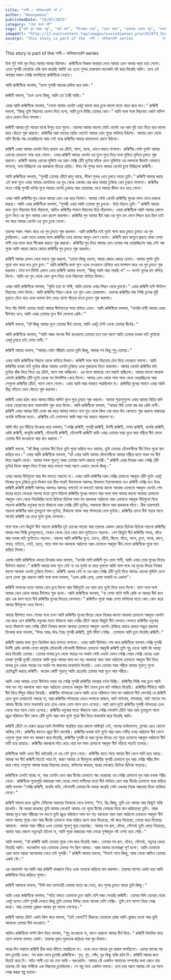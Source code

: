 ```yaml
---
title: "শালী – আধিঘরওয়ালি পর্ব ৪"
author: "Anonymous"
publishedDate: "19/07/2025"
category: "সেরা বাংলা চটি"
tags: ["কচি গুদ মারার গল্প", "কচি মাই", "টিনেজার সেক্স", "তরুণ বয়স্ক", "প্রথমবার চোদার গল্প", "বাংলা চটি গল্প", "শালী জামাইবাবুর চোদন কাহিনী"]
imageUrl: "http://i2.eastcontent.top/images/xxxindiansex.pro/29/873_Indian_teen_the.jpg"
excerpt: "This story is part of the  শালী – আধিঘরওয়ালি series             টানা দুই ঘন্টা ঘুম দিয়ে আবার আমরা উঠলাম। রুক্মিণীকে বিধ্বস্ত অবস্থায় দেখে আমার ধোন আবার খাড়া হয়ে গেলো। এতো সুন্দরী মেয়েটার একি হাল করেছি..."
---
```


This story is part of the 
শালী – আধিঘরওয়ালি series












টানা দুই ঘন্টা ঘুম দিয়ে আবার আমরা উঠলাম। রুক্মিণীকে বিধ্বস্ত অবস্থায় দেখে আমার ধোন আবার খাড়া হয়ে গেলো। এতো সুন্দরী মেয়েটার একি হাল করেছি আমি! ওর এতো সুন্দর মেকআপ অনেকটা নষ্ট করে দিয়েছি আমি। তবে এই অবস্থায় দারুন সেক্সি লাগছিলো রুক্মিণীকে দেখতে।


আমি রুক্মিণীকে বললাম, “চলো সুন্দরী আরেক রাউন্ড হয়ে যাক।”


রুক্মিণী বললো, “চলে এসো জিজু, আমি তো তৈরী আছি।”


এবার আমি রুক্মিণীকে বললাম, “সোনা আমার ধোনটা একটু ভালো করে চুষে ভালো মতো খাড়া করে দাও।” রুক্মিণী বললো, “জিজু তুমি বিছানায় হেলান দিয়ে বসো, আমি চুষে দিচ্ছি তোমার ধোন।” আমি সঙ্গে সঙ্গে বিছানায় একটা বালিশ রেখে হেলান দিয়ে বসলাম।


রুক্মিণী আমার দুই পায়ের মাঝে উপুড় হয়ে শুলো। তারপর আমার কালো মোটা ধোনটা ওর নরম দুই হাত দিয়ে ধরে ভালো করে খেঁচতে শুরু করলো। রুক্মিণীর নরম হাতের ছোঁয়া পেতেই আমার ধোন পুরো লাফিয়ে উঠলো। আমার ধোন থেকে বাসি বীর্যের গন্ধ বেরোচ্ছিলো আর সেই গন্ধে রুক্মিণীর আবার কামবাসনা জেগে উঠলো।


রুক্মিণী এবার আমার ধোনটা নিয়ে প্রথমে ওর ঠোঁটে, গালে, নাকে, চোখে ঘষতে লাগলো। রুক্মিণীর গোটা মুখটা আমার ধোনের চোদানো গন্ধে ভরে গেলো। এবার রুক্মিণী আমার ধোনটা ওর মুখে পুরে নিয়ে মাথা দুলিয়ে দুলিয়ে চুষতে শুরু করলো। রুক্মিণী আমার ধোনের মুন্ডিটা ওর নরম সেক্সি ঠোঁট দুটোর ফাঁকে রেখে মুন্ডিটায় ওর লকলকে জিভটা বোলাতে লাগলো, সঙ্গে দিচ্ছিলো ওর ঝকঝকে দাঁতের ছোঁয়া। উফঃ কি সুন্দর ভাবে আমার ধোনটা চুষে দিচ্ছিলো রুক্মিণী।


আমি রুক্মিণীকে বললাম, “সুন্দরী তোমার ঠোঁটে জাদু আছে, ভীষণ সুন্দর ধোন চুষতে পারো তুমি।” রুক্মিণী আমার কাছে এই কথা শুনে এবার আমার ধোনটাকে ওর মুখ থেকে একবার বের করে আবার ঢুকিয়ে ধোন চুষতে লাগলো। রুক্মিণীর মতো সেক্সি সুন্দরী মাগির মুখে আমার ধোনটা ঢুকছে আর বেরোচ্ছে দেখে আমার জীবন ধন্য হয়ে গেলো।


এবার আমি রুক্মিণীর মুখ থেকে আমার ধোন বের করে নিলাম। আমার গোটা ধোনটা রুক্মিণীর মুখের লালা মেখে চকচক করছে। আমি এবার রুক্মিণীকে বললাম, “সুন্দরী এবার আমি তোমার গুদ চুদবো। উঠে দাঁড়াও তুমি।” রুক্মিণী আমার কথা শুনে বিছানায় উঠে দাঁড়ালো, আমিও রুক্মিণীর সামনে বিছানায় উঠে দাঁড়ালাম। এবার রুক্মিণীকে আমি আমার কোলে তুলে নিয়ে ওর গুদে আমার ধোন প্রবেশ করালাম। রুক্মিণীর গুদ আমার বীর্য আর ওর গুদে রস লেগে পিছল হয়ে ছিল তাই পচ করে আমার ধোনটা ওর গুদে ঢুকে গেলো।


তারপর পকাৎ পকাৎ করে ওর গুদ চুদতে শুরু করলাম। আমি রুক্মিণীর মাই দুটো পালা করে চুষতে চুষতে ওর গুদ চুদছিলাম। এরম ভাবে চোদার ফলে রুক্মিণীর দেহে কামের আগুন লেগে গেলো। রুক্মিণী কাম আগুনে জ্বলতে থাকা বেশ্যা মাগী দের মতো করে শীৎকার করতে শুরু করলো। রুক্মিণীর মুখ দিয়ে আমার ধোন চোষার গন্ধ বেরোচ্ছিলো আর সেই গন্ধ শুকে আমি আরো জোরে জোরে রুক্মিণীর গুদ চুদতে শুরু করলাম।


রুক্মিণী আমার চোদন খেয়ে বলতে শুরু করলো, “চোদো জিজু চোদো, আরো জোরে জোরে চোদো। আমার গুদটা তুমি পুরো খাল করে দাও চুদে চুদে।” আমি রুক্মিণীর কথা শুনে ওকে দেওয়ালে ঠেসিয়ে ধরে ঘাপঘাপ করে ওর গুদ চুদতে শুরু করলাম। টানা দশ মিনিট চোদন খেয়ে রুক্মিণী আমায় বললো, “জিজু আমি আর পারছি না” — বলেই গুদের রস খসিয়ে দিলো। আমি ওর গুদ থেকে ধোন খুলে নিয়ে ওকে বিছানায় নামিয়ে দিলাম।


এবার আমি রুক্মিণীকে বললাম, “কুত্তি হয়ে যা শালী, আমি তোকে এবার পিছন থেকে চুদবো।” এবার রুক্মিণী ডগি স্টাইলে বিছানায় পোস নিলো। আমি রুক্মিণীর পিছন থেকে ওর গুদে ধোন ঢোকালাম। তারপর রুক্মিণীর লম্বা সিল্কি চুলের মুঠি দুহাতে টেনে ধরে ওকে দমাদম ঠাপ মেরে খ্যাপা ষাঁড়ের মতো চুদতে শুরু করলাম।


টানা পাঁচ মিনিট চোদার পরেই আমার বীর্যপাতের সময় ঘনিয়ে এলো। আমি রুক্মিণীকে বললাম, “খানকি মাগী আমার এবার বীর্যপাত হবে, আমি এবার তোমার মুখে বীর্য ফেলবো রেন্ডি।”


রুক্মিণী বললো, “হ্যাঁ জিজু আমার মুখে তোমার বীর্য ফেলো, আমি একটু টেস্ট নেবো তোমার বীর্যের।”


আমি রুক্মিণীকে বললাম, “আমি আজ অনেক বীর্য খাওয়াবো তোমায় তবে তার আগে আমি তোমার ডবকা মাই দুটোকে একটু চুদতে চাই বেশ্যা মাগী।”


রুক্মিণী আমায় বললো, “আমার গোটা শরীরটা চোদো তুমি জিজু, আমার সব কিছু শুধু তোমার।”


এবার আমি রুক্মিণীকে বিছানা থেকে নামিয়ে দিলাম। রুক্মিণী সঙ্গে সঙ্গে বিছানায় ঠেস দিয়ে মেঝেতে বসলো। আমি রুক্মিণীর ডবকা মাই দুটোর খাঁজে আমার ধোনটা ঢুকিয়ে ওকে বুকচোদা দিতে থাকলাম। আমার ধোনটা রুক্মিণীর মাই দুটোর খাঁজ দিয়ে গিয়ে ওর ঠোঁটে, গালে ঘষা খাচ্ছিলো। এর ফলে আমারো বেশ মজাই হচ্ছিলো। আমার কালো আখাম্বা ধোনটা রুক্মিণীর ঠোঁট দুটো থেকে সব লিপস্টিক খেয়ে নিলো। আমার ধোন থেকে সাদা সাদা ফেনা বেরোচ্ছিলো আর সেগুলো রুক্মিণীর ঠোঁটে, গালে লেগে গেলো। এবার আমি আর থাকতে পারছিলাম না। রুক্মিণীর মুখের সামনে এবার আমি তীব্র গতিতে ধোন খেঁচতে শুরু করলাম।


রুক্মিণী এবার হঠাৎ করে আমার বিচির থলিটা মুখে পুরে চুষতে শুরু করলো। আমার শুক্রাণুগুলো এবার আমার বিচির থলি থেকে বেরোনোর জন্য লাফালাফি শুরু করে দিলো। আমি রুক্মিণীকে বললাম, “আমার বিচি চোষা বন্ধ কর রেন্ডি মাগী। রুক্মিণী এবার আমার বিচি চোষা বন্ধ করে আমার সামনে বসে মুখ থেকে জিভ বের করে দাঁত কেলাতে শুরু করলো বাজারের খানকি মাগীদের মতো। রুক্মিণীর এই বেশ্যাপনা আমি আর সহ্য করতে পারলাম না।


আমি দাঁত মুখ খিঁচিয়ে চিৎকার করে বললাম, “সেক্সি রুক্মিণী, সুন্দরী রুক্মিণী, উর্বশী রুক্মিণী, বেশ্যা রুক্মিণী, খানকি রুক্মিণী, রেন্ডি রুক্মিণী, কামুকি রুক্মিণী, যৌনদেবী রুক্মিণী, যৌনদাসী রুক্মিণী আমি এবার তোমার সারা মুখে আর শরীরে বীর্য ফেলে তোমায় বীর্য খাওয়াবো আর স্নান করাবো।”


রুক্মিণী বললো, “হ্যাঁ জিজু তোমার বীর্য দিয়ে তুমি পুরো ভরিয়ে দাও আমায়, তুমি তোমার যৌনদাসীকে বীর্য দিয়ে পুরো স্নান করিয়ে দাও।” এবার আমি রুক্মিণীকে বললাম, “হ্যাঁ এবার আমি আমার যৌনদেবীকে আমার শরীরে জমে থাকা সব বীর্য দিয়ে অঞ্জলি দেবো। আমার সমস্ত শুক্রাণু আজ তোমায় অর্পণ করবো সুন্দরী।” রুক্মিণী এবার নিজের নরম সেক্সি ঠোঁট দুটোর দিকে আঙ্গুল দিয়ে ইশারা করে বললো সবার আগে এখানে ফেলো জিজু।”


এবার আমার বীর্যগুলো আর বাঁধ মানতে পারলো না। এবার আমি রুক্মিণীর নরম সেক্সি চোদানো গন্ধযুক্ত ঠোঁট দুটো একটু নিজের মুখে ঢুকিয়ে চুষে দিলাম তার ঠিক পরেই উফফফফ আহ্হ্হঃ উমমমম ইয়াআআআ নাও রুক্মিণী সেক্সি নাও উফঃ রুক্মিণী রুক্মিণী রুক্মিণী আহ্হ্হঃ আহ্হ্হঃ আহ্হ্হঃ বলতেই না বলতেই আমার কালো আখাম্বা চোদানো গন্ধযুক্ত ধোনটা শেষ বারের মতো গোখরো সাপের মতো ফুসে উঠলো রুক্মিণীর মুখের সামনে আর সঙ্গে সঙ্গে আমার কালো আখাম্বা চোদানো গন্ধযুক্ত ধোন থেকে পিচকিরির মতো ছিটকে ছিটকে সাদা ঘন থকথকে আঠালো গরম চোদানো গন্ধযুক্ত বীর্যগুলো গিয়ে পড়লো রুক্মিণীর ধনুকের মতো বাঁকানো নরম সেক্সি ঠোঁট দুটোয়, লকলকে জিভে আর ঝকঝকে দাঁতে। ঠিক তারপরেই পড়লো রুক্মিণীর নরম তুলতুলে গাল দুটোয়, টিকালো নাকে আর পটলচেরা চোখ দুটোয়। রুক্মিণীর চোখে বীর্য পড়ার সাথে সাথেই রুক্মিণী ওর চোখ দুটো বুজে ফেললো।


সঙ্গে সঙ্গে বেশ কিছুটা বীর্য পড়লো রুক্মিণীর দুই চোখের পাতায় আর তারপর একদম জোরে ছিটকে ছিটকে পড়লো রুক্মিণীর মাথার লম্বা সিল্কি চুলগুলোতে, সেখান থেকে বেয়ে বেয়ে কান দুটোতেও পড়লো। বেশ কিছুটা বীর্য রুক্মিণীর গলায়, কাঁধে আর ডবকা মাই দুটোতেও পড়লো। তারপর আমি রুক্মিণীর মুখে, চোখে, ঠোঁটে, জিভে, দাঁতে, গালে, চুলে, নাকে, কানে, গলায়, মাইতে, পেটে, হাতে, পায়ে সাদা ঘন থকথকে আঠালো গরম চোদানো গন্ধযুক্ত বীর্য ফেলে রুক্মিণীকে পুরো স্নান করিয়ে দিলাম।


এরপর আমি রুক্মিণীকে জোরে চিৎকার করে বললাম, “খানকি মাগি রুক্মিণী মুখ খোল শালী, আমি এবার তোর মুখের ভিতর বীর্যপাত করবো।” রুক্মিণী আমার কথা শুনে যেই না ওর মুখটা হা করে খুললো আমি সঙ্গে সঙ্গে ওর মুখের ভিতর নিজের কালো আখাম্বা ধোনটা ঢুকিয়ে দিলাম। রুক্মিণী এরপর যেই না ওর নরম সেক্সি ঠোঁট দুটো দিয়ে আমার ধোনের মুন্ডিটা চেপে চেপে চোষা শুরু করলো আমি সঙ্গে সঙ্গে বললাম, “চোষ রেন্ডি চোষ, চোষা থামাবি না একদম”।


রুক্মিণী পাগলের মতো আমার ধোন চুষে দিলো আর বিচিদুটো ওর নরম হাত দুটো দিয়ে ডলে দিলো। ব্যাস সঙ্গে সঙ্গে আমার ধোন থেকে আবার বীর্যপাত শুরু হলো। আমি রুক্মিণীকে বললাম, “খা বেশ্যা মাগি শালী রেন্ডি খা আমার বীর্য বলে প্রায় এক কাপ মতো বীর্য রুক্মিণীর মুখের ভিতরে ফেললাম।” রুক্মিণীও পুরো পাক্কা বেশ্যা মাগিদের মতো কোৎ কোৎ করে আমার বীর্যগুলো খেয়ে নিলো।


আমার বীর্যপাত যখন শেষের পথে তখন আমি রুক্মিণীর মুখের ভিতর থেকে নিজের কালো আখাম্বা চোদানো গন্ধযুক্ত ধোনটা বের করে এনে রুক্মিণীর ধনুকের মতো বাঁকানো নরম সেক্সি ঠোঁটে আরো কিছুটা বীর্য ফেলতে ফেলতে রুক্মিণীর ধনুকের মতো বাঁকানো নরম সেক্সি ঠোঁটে নিজের কালো আখাম্বা চোদানো গন্ধযুক্ত ধোনটা ঠেকিয়ে জোরে জোরে অদ্ভুত রকমের চিৎকার করে বললাম, “উফঃ আহঃ উমঃ ইয়াঃ সুন্দরী রুক্মিণী, তুমি ভীষণ সেক্সি। তোমাকে আমি চুদে দিয়েছি রুক্মিণী।”


রুক্মিণী আমার কথা শুনে খিলখিল করে হাসতে লাগলো। এবার আমি বীর্যপাত শেষ করে রুক্মিণীকে বললাম সেক্সি সুন্দরী উর্বশী রেন্ডি খানকি বেশ্যা কামুকি যৌনদেবী যৌনদাসী বীর্যমাখা চোদানো গন্ধমুখী রুক্মিণী তুমি শুধু দেখো আমি কি অবস্থা করে দিয়েছি তোমার। তোমার মাথার চুল থেকে পায়ের নখ অবধি গোটা দেহটা যেমন সেক্সি সেরম সেক্সি দেহের এরম ডবকা সুন্দরী যুবতী মেয়েকে আমি পুরো আমার সাদা ঘন গাঢ় থকথকে গরম গরম আঠালো চোদানো গন্ধযুক্ত বীর্য দিয়ে মাথার চুল থেকে পায়ের নখ অবধি সব জায়গায় মাখামাখি দিয়েছি। এখন তোমার সারা শরীরে আমার শুক্রাণু গুলো ছোটাছুটি করছে রুক্মিণী। কয়েক কোটি শুক্রাণু আমি ছেড়েছি তোমার সারা মুখে আর শরীরে।


আমি এবার আমার এতো বীর্যপাত হবার পর সেক্সি সুন্দরী রুক্মিণীর অবস্থার বর্ণনা দিচ্ছি। রুক্মিণীর সিল্কি লম্বা চুলে আমি সাদা ঘন গাঢ় থকথকে গরম গরম আঠালো চোদানো গন্ধযুক্ত বীর্য ফেলে চুলে জট পাকিয়ে দিয়েছি। রুক্মিণীর সিঁথিতে আমি বীর্য দিয়ে সিঁদুর পরিয়ে দিয়েছি। রুক্মিণীর পটলচেরা চোখে আমি এতো পরিমানে সাদা ঘন আঠালো বীর্য ফেলেছি যে রুক্মিণী চোখ খুলে তাকাতেই পারছে না, আর রুক্মিণীর পটলচেরা চোখে লাগানো কাজল, আই লাইনার, মাসকারা, আই শ্যাডো সব আমার বীর্যের সাথে মাখামাখি হয়ে চোখ থেকে নেমে গালে চলে এসেছে। আই ল্যাশ দুটো রুক্মিণীর সুন্দরী পটলচেরা চোখ থেকে পরে গালে নেমে এসেছে। রুক্মিণীর ধনুকের মতো বাঁকানো নরম সেক্সি গোলাপি ঠোঁটে আর নরম তুলতুলে গালে প্রচুর পরিমানে বীর্য ফেলে ঠোঁট দুটো আর গাল দুটো পুরো বীর্য দিয়ে মাখামাখি করে দিয়েছি আমি।


রুক্মিণী ঠোঁটে যে মেরুন রঙের ম্যাট লিপস্টিক পরেছিল তার কোনো অস্তিত্বই নেই, গালের ফাউন্ডেশন, ব্লাশার এরও কোনো অস্তিত্ব নেই। রুক্মিণীর কানেও প্রচুর বীর্য ফেলেছি। রুক্মিণীর ডবকা মাই দুটো আর নরম পেটির ওপর আঠালো বীর্য ফেলে ওগুলো পুরো সাদা ঘন আস্তরণ করে দিয়েছি, রুক্মিণীর সুন্দরী হা করা মুখের ভিতর তো পুরো চোদানো গন্ধযুক্ত আঠালো বীর্য ভর্তি হয়ে রয়েছে। রুক্মিণীর ঝকঝকে দাঁত বেয়ে বেয়ে ঘন সাদা চোদানো গন্ধযুক্ত বীর্য গড়িয়ে পড়েই চলেছে।


রুক্মিণীকে আমি এতো বীর্য খাইয়েছি যে ওর পেট ফুলে গেছে। রুক্মিণীর হাতে পায়ে আমার বীর্য লেগে ভর্তি হয়ে আছে। আমার সব বীর্য রুক্মিণী নিতেই পারে নি, কারণ আমার যে বীর্যগুলো রুক্মিণীর সুন্দরী চোদানো মুখ আর সেক্সি শরীর মিস করে গেছে সেগুলো আমার ঘরের বিছানার চাদরে, বালিশের কভারে, ঘরের মেঝেতে ছিটকে ছিটকে পড়েছে।


রুক্মিণীকে চেনাই যাচ্ছে না, আর তেমনি ধোন আর বীর্যের চোদানো গন্ধ বেরোচ্ছে ওর সেক্সি চোদানো মুখ আর ডবকা শরীর থেকে। রুক্মিণীকে পুরোপুরি বাজারের সস্তা নোংরা বেশ্যা মাগীদের মতো বীর্য মাখিয়ে ধোন আর বীর্যের চোদানো গন্ধে ভরিয়ে আমি বললাম “সেক্সি রুক্মিণী, খানকি মাগি, যৌনদাসী তোমার কি অবস্থা করেছি সেটা একবার নিজে আয়নায় দিকে তাকিয়ে দেখো।”


রুক্মিণী সামনে রাখা ড্রেসিং টেবিলের আয়নায় নিজেকে দেখে বললো, “ইশ, ছিঃ জিজু, তুমি তো আমার আর কিছুই বাকি রাখোনি। কি অবস্থা করেছো তুমি আমার দেখো!! আমায় তো পুরো বীর্যের ফোয়ারা দিয়ে স্নান করিয়েছো তুমি। আজ আমার মুখে আর শরীরের সব অংশে তুমি প্রচুর পরিমানে সাদা ঘন গাঢ় থকথকে গরম গরম আঠালো চোদানো গন্ধযুক্ত বীর্য ফেলে আমায় পুরো ধোন আর বীর্যের চোদানো গন্ধে ভরিয়ে ধ্বংস করে দিয়েছো, নষ্ট করে দিয়েছো, নোংরা করে দিয়েছো আমাকে। আমার সারা শরীরে এখন তোমার শুক্রাণু ঘুরে বেড়াচ্ছে। আমার সব রূপ, যৌবন, সৌন্দর্য্য তুমি কেড়ে নিয়েছো, আমার আর কোনো নতুনত্বই রইলো না, আমি পুরো বাজারের সস্তা নোংরা দুর্গন্ধযুক্ত নষ্ট বেশ্যা হয়ে গেছি।”


আমি বললাম, “হ্যাঁ রুক্মিণী আমি তোমায় পুরো শেষ করে দিয়েছি আজ। তোমার সব রূপ, যৌবন, সৌন্দর্য্য, নতুনত্ব কেড়ে নিয়েছি আমি। অনেকদিন ধরে তোমাকে চোদার শখ ছিল আমার। আজ আমার মনোবাঞ্ছা পূর্ণ হলো। আমি তোমাকে এরম ভাবে আরো অনেকবার পেতে চাই সুন্দরী।” রুক্মিণী আমায় বললো, “নিশ্চই পাবে জিজু, আজ থেকে আমিও তোমার একটা বৌ।”


এর আধাঘন্টা পর আমি আর রুক্মিণী বাথরুমে গিয়ে একে অন্যকে জড়িয়ে স্নান করলাম। তারপর পাশের একটা ঘরে আমি রুক্মিণীকে নিয়ে জড়িয়ে শুলাম।


রুক্মিণী আমাকে বললো, “দিদি কত ভাগ্যবতী তোমার মতো বর পেয়ে, কত সুন্দর চুদতে পারো তুমি জিজু।”


আমি এবার রুক্মিণীকে বললাম, “সত্যি বলতে তোমাকে চুদে আমি বেশি মজা পেয়েছি রুক্মিণী। তোমার দিদি তোমার থেকে একটু হলেও বেশি সুন্দরী দেখতে কিন্তু তুমি তোমার দিদির থেকে অনেক বেশি সেক্সি। তুমি বেশ প্যাশণ নিয়ে সেক্স করো। আর তোমার ব্লোজব আমার খুব ভালো লেগেছে।”


রুক্মিণী আমার ঠোঁটে একটা কিস করে বললো, “তাই সোনা?? ঠিকাছে তোমাকে রোজ আমি ব্লোজব দেবো আর তুমি আমাকে তোমার বীর্য খাওয়াবে।”


আমিও রুক্মিণীকে পাল্টা কিস দিয়ে বললাম, “শুধু খাওয়াবো না, স্নানও করাবো আমার বীর্য দিয়ে।” রুক্মিণী খিলখিল করে হেসে বললো অসভ্য একটা। তারপর দুজন দুজনকে জড়িয়ে লম্বা ঘুম দিলাম।


পরের দিন সকালে রুক্মিণী ঠিক করে হাঁটতে পারছিলো না। ওকে দেখে আমার খুব খারাপ লাগছিলো। এরপর মাসের পর মাস চুদেছি ওকে। সব রকম ভাবে চুদেছি রুক্মিণীকে। মুখ, গুদ, পোঁদ, দুধ কিছু বাকি রাখি নি। রুক্মিণী আমার জন্য বিয়েই করে নি। সত্যি শালী তো নয় যেন আধি – ঘরওয়ালি। আমার বৌ একদিন আমাদের সম্পর্কের কথা জেনে যায় তারপর বৌ আর শালীকে এক বিছানায় চুদেছিলাম। সে গল্প অন্য একদিন বলবো। তবে তার আগে আমার বৌ এর সাথে সেক্স করার গল্প বলবো।
